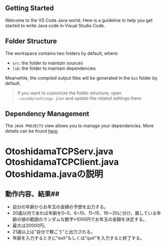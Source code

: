 ## Getting Started

Welcome to the VS Code Java world. Here is a guideline to help you get started to write Java code in Visual Studio Code.

## Folder Structure

The workspace contains two folders by default, where:

- `src`: the folder to maintain sources
- `lib`: the folder to maintain dependencies

Meanwhile, the compiled output files will be generated in the `bin` folder by default.

> If you want to customize the folder structure, open `.vscode/settings.json` and update the related settings there.

## Dependency Management

The `JAVA PROJECTS` view allows you to manage your dependencies. More details can be found [here](https://github.com/microsoft/vscode-java-dependency#manage-dependencies).

# OtoshidamaTCPServ.java OtoshidamaTCPClient.java Otoshidama.javaの説明
## 動作内容、結果##
- 自分の年齢からお年玉の金額の予想を出力する。
- 20歳以内であれば年齢を0~5、6~10、11~15、16～20に分け、属している年齢の値の範囲のランダムな数字×1000円でお年玉の金額を決定する。
- 最大は20000円。
- 21歳以上は"自分で稼ごう"と出力される。
- 年齢を入力するときに"exit"もしくは"quit"を入力すると終了する。